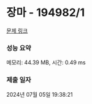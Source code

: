 # 장마 - 194982/1 

[문제 링크](https://level.goorm.io/exam/194982/%EC%9E%A5%EB%A7%88/quiz/1) 

### 성능 요약

메모리: 44.39 MB, 시간: 0.49 ms

### 제출 일자

2024년 07월 05일 19:38:21

